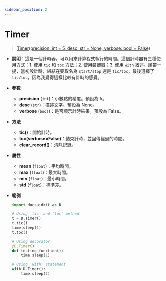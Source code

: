 ```yaml
---
sidebar_position: 2
---
```


# Timer

> [Timer(precision: int = 5, desc: str = None, verbose: bool = False)](https://github.com/DocsaidLab/DocsaidKit/blob/012540eebaebb2718987dd3ec0f7dcf40f403caa/docsaidkit/utils/time.py#L76C1-L157C71)

- **說明**：這是一個計時器，可以用來計算程式執行的時間。這個計時器有三種使用方式：1. 使用 `tic` 和 `toc` 方法；2. 使用裝飾器；3. 使用 `with` 敘述。順帶一提，當初設計時，糾結在要取名為 `start/stop` 還是 `tic/toc`，最後選擇了 `tic/toc`，因為我覺得這樣比較有計時的感覺。

- **參數**
    - **precision** (`int`)：小數點的精度。預設為 5。
    - **desc** (`str`)：描述文字。預設為 None。
    - **verbose** (`bool`)：是否顯示計時結果。預設為 False。

- **方法**
    - **tic()**：開始計時。
    - **toc(verbose=False)**：結束計時，並回傳經過的時間。
    - **clear_record()**：清除記錄。

- **屬性**
    - **mean** (`float`)：平均時間。
    - **max** (`float`)：最大時間。
    - **min** (`float`)：最小時間。
    - **std** (`float`)：標準差。

- **範例**

    ```python
    import docsaidkit as D

    # Using 'tic' and 'toc' method
    t = D.Timer()
    t.tic()
    time.sleep(1)
    t.toc()

    # Using decorator
    @D.Timer()
    def testing_function():
        time.sleep(1)

    # Using 'with' statement
    with D.Timer():
        time.sleep(1)
    ```
